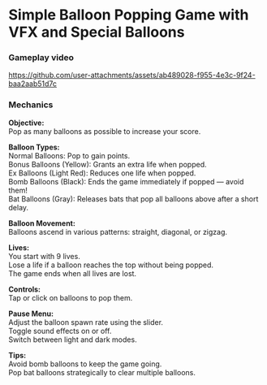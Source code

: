 # Simple Balloon Popping Game with VFX and Special Balloons

### Gameplay video


https://github.com/user-attachments/assets/ab489028-f955-4e3c-9f24-baa2aab51d7c

### Mechanics
**Objective:**  <br />
  Pop as many balloons as possible to increase your score. <br />

**Balloon Types:** <br />
  Normal Balloons: Pop to gain points. <br />
  Bonus Balloons (Yellow): Grants an extra life when popped. <br />
  Ex Balloons (Light Red): Reduces one life when popped. <br />
  Bomb Balloons (Black): Ends the game immediately if popped — avoid them! <br />
  Bat Balloons (Gray): Releases bats that pop all balloons above after a short delay. <br />

**Balloon Movement:** <br />
  Balloons ascend in various patterns: straight, diagonal, or zigzag. <br />

**Lives:** <br />
  You start with 9 lives. <br />
  Lose a life if a balloon reaches the top without being popped. <br />
  The game ends when all lives are lost. <br />

**Controls:** <br />
  Tap or click on balloons to pop them. <br />

**Pause Menu:** <br />
  Adjust the balloon spawn rate using the slider. <br />
  Toggle sound effects on or off. <br />
  Switch between light and dark modes. <br />

**Tips:** <br />
  Avoid bomb balloons to keep the game going. <br />
  Pop bat balloons strategically to clear multiple balloons. <br />
